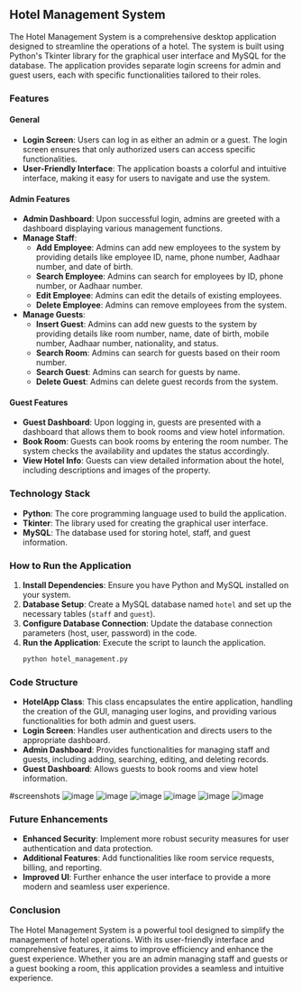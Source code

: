 ## Hotel Management System

The Hotel Management System is a comprehensive desktop application designed to streamline the operations of a hotel. The system is built using Python's Tkinter library for the graphical user interface and MySQL for the database. The application provides separate login screens for admin and guest users, each with specific functionalities tailored to their roles.

### Features

#### General
- **Login Screen**: Users can log in as either an admin or a guest. The login screen ensures that only authorized users can access specific functionalities.
- **User-Friendly Interface**: The application boasts a colorful and intuitive interface, making it easy for users to navigate and use the system.

#### Admin Features
- **Admin Dashboard**: Upon successful login, admins are greeted with a dashboard displaying various management functions.
- **Manage Staff**:
  - **Add Employee**: Admins can add new employees to the system by providing details like employee ID, name, phone number, Aadhaar number, and date of birth.
  - **Search Employee**: Admins can search for employees by ID, phone number, or Aadhaar number.
  - **Edit Employee**: Admins can edit the details of existing employees.
  - **Delete Employee**: Admins can remove employees from the system.
- **Manage Guests**:
  - **Insert Guest**: Admins can add new guests to the system by providing details like room number, name, date of birth, mobile number, Aadhaar number, nationality, and status.
  - **Search Room**: Admins can search for guests based on their room number.
  - **Search Guest**: Admins can search for guests by name.
  - **Delete Guest**: Admins can delete guest records from the system.

#### Guest Features
- **Guest Dashboard**: Upon logging in, guests are presented with a dashboard that allows them to book rooms and view hotel information.
- **Book Room**: Guests can book rooms by entering the room number. The system checks the availability and updates the status accordingly.
- **View Hotel Info**: Guests can view detailed information about the hotel, including descriptions and images of the property.

### Technology Stack
- **Python**: The core programming language used to build the application.
- **Tkinter**: The library used for creating the graphical user interface.
- **MySQL**: The database used for storing hotel, staff, and guest information.

### How to Run the Application
1. **Install Dependencies**: Ensure you have Python and MySQL installed on your system.
2. **Database Setup**: Create a MySQL database named `hotel` and set up the necessary tables (`staff` and `guest`).
3. **Configure Database Connection**: Update the database connection parameters (host, user, password) in the code.
4. **Run the Application**: Execute the script to launch the application.
    ```sh
    python hotel_management.py
    ```

### Code Structure
- **HotelApp Class**: This class encapsulates the entire application, handling the creation of the GUI, managing user logins, and providing various functionalities for both admin and guest users.
- **Login Screen**: Handles user authentication and directs users to the appropriate dashboard.
- **Admin Dashboard**: Provides functionalities for managing staff and guests, including adding, searching, editing, and deleting records.
- **Guest Dashboard**: Allows guests to book rooms and view hotel information.


#screenshots 
![image](https://github.com/user-attachments/assets/d25377d7-5e5e-43d5-9cf5-b3c5dff6d6a1)
![image](https://github.com/user-attachments/assets/3a165f84-6372-428b-9674-e301e9ab94a0)
![image](https://github.com/user-attachments/assets/b312ee79-adac-41d6-a5f3-74d988633e39)
![image](https://github.com/user-attachments/assets/87700ad5-0142-4ba2-a5f1-71a7904d2cc1)
![image](https://github.com/user-attachments/assets/f1cb60a4-8e5d-4b24-b51c-859e120b5903)
![image](https://github.com/user-attachments/assets/31dc9d41-d77e-485b-b6cd-84b1c2b1b31c)







### Future Enhancements
- **Enhanced Security**: Implement more robust security measures for user authentication and data protection.
- **Additional Features**: Add functionalities like room service requests, billing, and reporting.
- **Improved UI**: Further enhance the user interface to provide a more modern and seamless user experience.

### Conclusion
The Hotel Management System is a powerful tool designed to simplify the management of hotel operations. With its user-friendly interface and comprehensive features, it aims to improve efficiency and enhance the guest experience. Whether you are an admin managing staff and guests or a guest booking a room, this application provides a seamless and intuitive experience.

